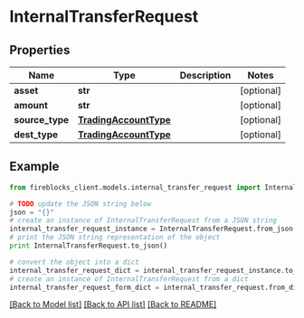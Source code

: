 # InternalTransferRequest


## Properties
Name | Type | Description | Notes
------------ | ------------- | ------------- | -------------
**asset** | **str** |  | [optional] 
**amount** | **str** |  | [optional] 
**source_type** | [**TradingAccountType**](TradingAccountType.md) |  | [optional] 
**dest_type** | [**TradingAccountType**](TradingAccountType.md) |  | [optional] 

## Example

```python
from fireblocks_client.models.internal_transfer_request import InternalTransferRequest

# TODO update the JSON string below
json = "{}"
# create an instance of InternalTransferRequest from a JSON string
internal_transfer_request_instance = InternalTransferRequest.from_json(json)
# print the JSON string representation of the object
print InternalTransferRequest.to_json()

# convert the object into a dict
internal_transfer_request_dict = internal_transfer_request_instance.to_dict()
# create an instance of InternalTransferRequest from a dict
internal_transfer_request_form_dict = internal_transfer_request.from_dict(internal_transfer_request_dict)
```
[[Back to Model list]](../README.md#documentation-for-models) [[Back to API list]](../README.md#documentation-for-api-endpoints) [[Back to README]](../README.md)


